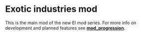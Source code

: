 # Exotic industries mod

This is the main mod of the new EI mod series.
For more info on development and planned features see [**mod_progression**](https://github.com/PreLeyZero/248k-2/blob/main/README.md).
